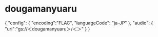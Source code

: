 # dougamanyuaru
{
  "config": {
      "encoding":"FLAC",
      "languageCode": "ja-JP"
  },
  "audio": {
      "uri":"gs://＜dougamanyuaru＞/＜＞"
  }
}

